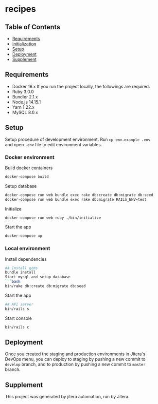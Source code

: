 # recipes

## Table of Contents

- [Requirements](##requirements)
- [Initialization](##initialization)
- [Setup](##setup)
- [Deployment](##deployment)
- [Supplement](##supplement)

## Requirements

- Docker 19.x
  If you run the project locally, the followings are required.
- Ruby 3.0.0
- Bundler 2.1.x
- Node.js 14.15.1
- Yarn 1.22.x
- MySQL 8.0.x

## Setup

Setup procedure of development environment.
Run `cp env.example .env` and open `.env` file to edit environment variables.

### Docker environment

Build docker containers

```bash
docker-compose build
```

Setup database

```bash
docker-compose run web bundle exec rake db:create db:migrate db:seed
docker-compose run web bundle exec rake db:migrate RAILS_ENV=test
```

Initialize

```bash
docker-compose run web ruby ./bin/initialize
```

Start the app

```bash
docker-compose up
```

### Local environment

Install dependencies

````bash
## Install gems
bundle install
Start mysql and setup database
```bash
bin/rake db:create db:migrate db:seed
````

Start the app

```bash
## API server
bin/rails s
```

Start console

```bash
bin/rails c
```

## Deployment

Once you created the staging and production environments in Jitera's DevOps menu, you can deploy to staging by pushing a new commit to `develop` branch, and to production by pushing a new commit to `master` branch.

## Supplement

This project was generated by jitera automation, run by Jitera.
